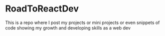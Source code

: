 # RoadToReactDev

This is a repo where I post my projects or mini projects or even snippets of code showing my growth and developing skills as a web dev 
